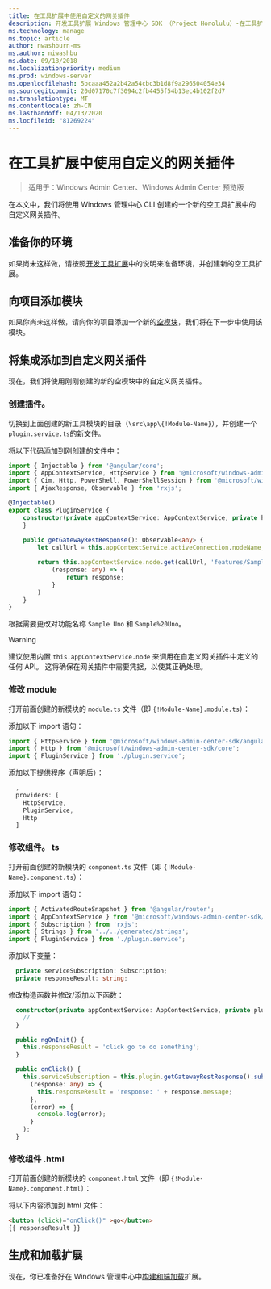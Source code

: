 ```yaml
---
title: 在工具扩展中使用自定义的网关插件
description: 开发工具扩展 Windows 管理中心 SDK （Project Honolulu）-在工具扩展中使用自定义网关插件
ms.technology: manage
ms.topic: article
author: nwashburn-ms
ms.author: niwashbu
ms.date: 09/18/2018
ms.localizationpriority: medium
ms.prod: windows-server
ms.openlocfilehash: 5bcaaa452a2b42a54cbc3b1d8f9a296504054e34
ms.sourcegitcommit: 20d07170c7f3094c2fb4455f54b13ec4b102f2d7
ms.translationtype: MT
ms.contentlocale: zh-CN
ms.lasthandoff: 04/13/2020
ms.locfileid: "81269224"
---
```

# <a name="use-a-custom-gateway-plugin-in-your-tool-extension"></a>在工具扩展中使用自定义的网关插件

>适用于：Windows Admin Center、Windows Admin Center 预览版

在本文中，我们将使用 Windows 管理中心 CLI 创建的一个新的空工具扩展中的自定义网关插件。

## <a name="prepare-your-environment"></a>准备你的环境 ##

如果尚未这样做，请按照[开发工具扩展](../develop-tool.md)中的说明来准备环境，并创建新的空工具扩展。

## <a name="add-a-module-to-your-project"></a>向项目添加模块 ##

如果你尚未这样做，请向你的项目添加一个新的[空模块](add-module.md)，我们将在下一步中使用该模块。  

## <a name="add-integration-to-custom-gateway-plugin"></a>将集成添加到自定义网关插件 ##

现在，我们将使用刚刚创建的新的空模块中的自定义网关插件。

### <a name="create-pluginservicets"></a>创建插件。

切换到上面创建的新工具模块的目录（```\src\app\{!Module-Name}```），并创建一个 ```plugin.service.ts```的新文件。

将以下代码添加到刚创建的文件中：
``` ts
import { Injectable } from '@angular/core';
import { AppContextService, HttpService } from '@microsoft/windows-admin-center-sdk/angular';
import { Cim, Http, PowerShell, PowerShellSession } from '@microsoft/windows-admin-center-sdk/core';
import { AjaxResponse, Observable } from 'rxjs';

@Injectable()
export class PluginService {
    constructor(private appContextService: AppContextService, private http: Http) {
    }
    
    public getGatewayRestResponse(): Observable<any> {
        let callUrl = this.appContextService.activeConnection.nodeName;

        return this.appContextService.node.get(callUrl, 'features/Sample%20Uno').map(
            (response: any) => {
                return response;
            }
        )
    }
}
```

根据需要更改对功能名称 ```Sample Uno``` 和 ```Sample%20Uno```。

> [!WARNING]
> 建议使用内置 ```this.appContextService.node``` 来调用在自定义网关插件中定义的任何 API。 这将确保在网关插件中需要凭据，以使其正确处理。

### <a name="modify-modulets"></a>修改 module

打开前面创建的新模块的 ```module.ts``` 文件（即 ```{!Module-Name}.module.ts```）：

添加以下 import 语句：

``` ts
import { HttpService } from '@microsoft/windows-admin-center-sdk/angular';
import { Http } from '@microsoft/windows-admin-center-sdk/core';
import { PluginService } from './plugin.service';
```

添加以下提供程序（声明后）：

``` ts
  ,
  providers: [
    HttpService,
    PluginService,
    Http
  ]
```

### <a name="modify-componentts"></a>修改组件。 ts

打开前面创建的新模块的 ```component.ts``` 文件（即 ```{!Module-Name}.component.ts```）：

添加以下 import 语句：

``` ts
import { ActivatedRouteSnapshot } from '@angular/router';
import { AppContextService } from '@microsoft/windows-admin-center-sdk/angular';
import { Subscription } from 'rxjs';
import { Strings } from '../../generated/strings';
import { PluginService } from './plugin.service';
```

添加以下变量：

``` ts
  private serviceSubscription: Subscription;
  private responseResult: string;
```

修改构造函数并修改/添加以下函数：

``` ts
  constructor(private appContextService: AppContextService, private plugin: PluginService) {
    //
  }

  public ngOnInit() {
    this.responseResult = 'click go to do something';
  }

  public onClick() {
    this.serviceSubscription = this.plugin.getGatewayRestResponse().subscribe(
      (response: any) => {
        this.responseResult = 'response: ' + response.message;
      },
      (error) => {
        console.log(error);
      }
    );
  }
```

### <a name="modify-componenthtml"></a>修改组件 .html ###

打开前面创建的新模块的 ```component.html``` 文件（即 ```{!Module-Name}.component.html```）：

将以下内容添加到 html 文件：
``` html
<button (click)="onClick()" >go</button>
{{ responseResult }}
```

## <a name="build-and-side-load-your-extension"></a>生成和加载扩展

现在，你已准备好在 Windows 管理中心中[构建和端加载](../develop-tool.md#build-and-side-load-your-extension)扩展。
